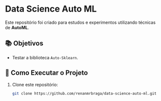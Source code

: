 # Data Science Auto ML

Este repositório foi criado para estudos e experimentos utilizando técnicas de **AutoML**.

## 📚 Objetivos

- Testar a biblioteca `Auto-Sklearn`.

## 📂 Como Executar o Projeto

1. Clone este repositório:
   ```bash
   git clone https://github.com/renanmrbraga/data-science-auto-ml.git

